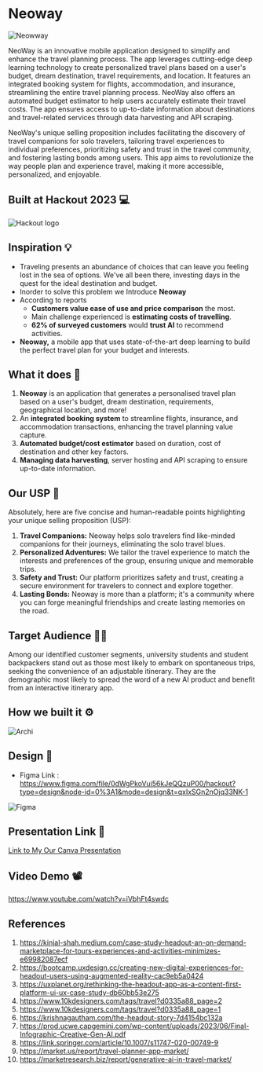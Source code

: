 # Neoway
![Neowway](https://raw.githubusercontent.com/deveshXm/NeoWay/main/client/assets/cover.png)

NeoWay is an innovative mobile application designed to simplify and enhance the travel planning process. The app leverages cutting-edge deep learning technology to create personalized travel plans based on a user's budget, dream destination, travel requirements, and location. It features an integrated booking system for flights, accommodation, and insurance, streamlining the entire travel planning process. NeoWay also offers an automated budget estimator to help users accurately estimate their travel costs. The app ensures access to up-to-date information about destinations and travel-related services through data harvesting and API scraping.

NeoWay's unique selling proposition includes facilitating the discovery of travel companions for solo travelers, tailoring travel experiences to individual preferences, prioritizing safety and trust in the travel community, and fostering lasting bonds among users. This app aims to revolutionize the way people plan and experience travel, making it more accessible, personalized, and enjoyable.

## Built at Hackout 2023 💻

![Hackout logo](https://hackout2023.devfolio.co/_next/image?url=https%3A%2F%2Fassets.devfolio.co%2Fhackathons%2Fef258d55122d48cdb2cd11e5e0bab633%2Fassets%2Fcover%2F463.png&w=1440&q=100)


## Inspiration 💡

- Traveling presents an abundance of choices that can leave you feeling lost in the sea of options. We've all been there, investing days in the quest for the ideal destination and budget.
- Inorder to solve this problem we Introduce **Neoway**
- According to reports
  - **Customers value ease of use and price comparison** the most.
  - Main challenge experienced is **estimating costs of travelling**.
  - **62% of surveyed customers** would **trust AI** to recommend activities.
- **Neoway,** a mobile app that uses state-of-the-art deep learning to build the perfect travel plan for your budget and interests.

## What it does 🤔

1. **Neoway** is an application that generates a personalised travel plan based on a user's budget, dream destination, requirements, geographical location, and more!
2. An **integrated booking system** to streamline flights, insurance, and accommodation transactions, enhancing the travel planning value capture.
3. **Automated budget/cost estimator** based on duration, cost of destination and other key factors.
4. **Managing data harvesting**, server hosting and API scraping to ensure up-to-date information.

## Our USP 💫

Absolutely, here are five concise and human-readable points highlighting your unique selling proposition (USP):

1. **Travel Companions:** Neoway helps solo travelers find like-minded companions for their journeys, eliminating the solo travel blues.
2. **Personalized Adventures:** We tailor the travel experience to match the interests and preferences of the group, ensuring unique and memorable trips.
3. **Safety and Trust:** Our platform prioritizes safety and trust, creating a secure environment for travelers to connect and explore together.
4. **Lasting Bonds:** Neoway is more than a platform; it's a community where you can forge meaningful friendships and create lasting memories on the road.

## Target Audience 🧑‍🎓

Among our identified customer segments, university students and student backpackers stand out as those most likely to embark on spontaneous trips, seeking the convenience of an adjustable itinerary. They are the demographic most likely to spread the word of a new AI product and benefit from an interactive itinerary app.

## How we built it ⚙️

![Archi](https://raw.githubusercontent.com/deveshXm/NeoWay/main/client/assets/archi.png)

## Design 🎨

- Figma Link : https://www.figma.com/file/0dWgPkoVui56kJeQQzuP00/hackout?type=design&node-id=0%3A1&mode=design&t=qxIxSGn2nOjq33NK-1

![Figma](https://raw.githubusercontent.com/deveshXm/NeoWay/main/client/assets/final.png)

## Presentation Link 🎁

[Link to My Our Canva Presentation](https://www.canva.com/design/DAFzP8g0GVk/view)


## Video Demo 📽️

https://www.youtube.com/watch?v=iVbhFt4swdc

<!-- ## Challenges we ran into 😤

## Accomplishments that we're proud of ✨

## What we learned 🙌

## What's next for Neoway 🚀 -->

## References

1. https://kinjal-shah.medium.com/case-study-headout-an-on-demand-marketplace-for-tours-experiences-and-activities-minimizes-e69982087ecf
2. https://bootcamp.uxdesign.cc/creating-new-digital-experiences-for-headout-users-using-augmented-reality-cac9eb5a0424
3. https://uxplanet.org/rethinking-the-headout-app-as-a-content-first-platform-ui-ux-case-study-db60bb53e275
4. https://www.10kdesigners.com/tags/travel?d0335a88_page=2
5. https://www.10kdesigners.com/tags/travel?d0335a88_page=1
6. https://krishnagautham.com/the-headout-story-7d4154bc132a
7. https://prod.ucwe.capgemini.com/wp-content/uploads/2023/06/Final-Infographic-Creative-Gen-AI.pdf
8. https://link.springer.com/article/10.1007/s11747-020-00749-9
9. https://market.us/report/travel-planner-app-market/
10. https://marketresearch.biz/report/generative-ai-in-travel-market/